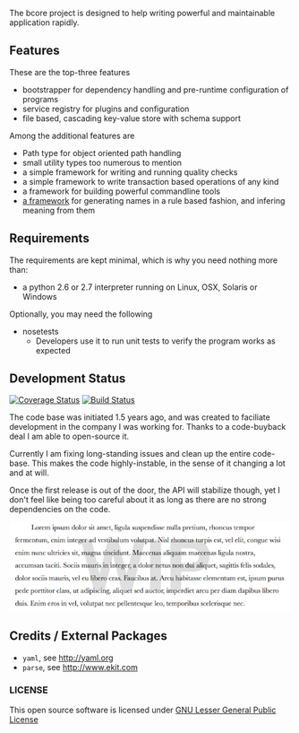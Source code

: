 The bcore project is designed to help writing powerful and maintainable application rapidly.

## Features

These are the top-three features

- bootstrapper for dependency handling and pre-runtime configuration of programs
- service registry for plugins and configuration
- file based, cascading key-value store with schema support

Among the additional features are

- Path type for object oriented path handling
- small utility types too numerous to mention
- a simple framework for writing and running quality checks
- a simple framework to write transaction based operations of any kind
- a framework for building powerful commandline tools
- [a framework](https://github.com/Byron/bcore/blob/master/src/md/bsemantic.md) for generating names in a rule based fashion, and infering meaning from them

## Requirements

The requirements are kept minimal, which is why you need nothing more than:

* a python 2.6 or 2.7 interpreter running on Linux, OSX, Solaris or Windows

Optionally, you may need the following

* nosetests
    -  Developers use it to run unit tests to verify the program works as expected

## Development Status

[![Coverage Status](https://coveralls.io/repos/Byron/bcore/badge.png)](https://coveralls.io/r/Byron/bcore)
[![Build Status](https://travis-ci.org/Byron/bcore.svg?branch=master)](https://travis-ci.org/Byron/bcore)

The code base was initiated 1.5 years ago, and was created to faciliate development in the company I was working for. Thanks to a code-buyback deal I am able to open-source it.

Currently I am fixing long-standing issues and clean up the entire code-base. This makes the code highly-instable, in the sense of it changing a lot and at will.

Once the first release is out of the door, the API will stabilize though, yet I don't feel like being too careful about it as long as there are no strong dependencies on the code.

![under construction](https://raw.githubusercontent.com/Byron/bcore/master/src/images/wip.png)

## Credits / External Packages

* ``yaml``, see http://yaml.org
* ``parse``, see http://www.ekit.com

### LICENSE

This open source software is licensed under [GNU Lesser General Public License](https://github.com/Byron/bcore/blob/master/LICENSE.md)

